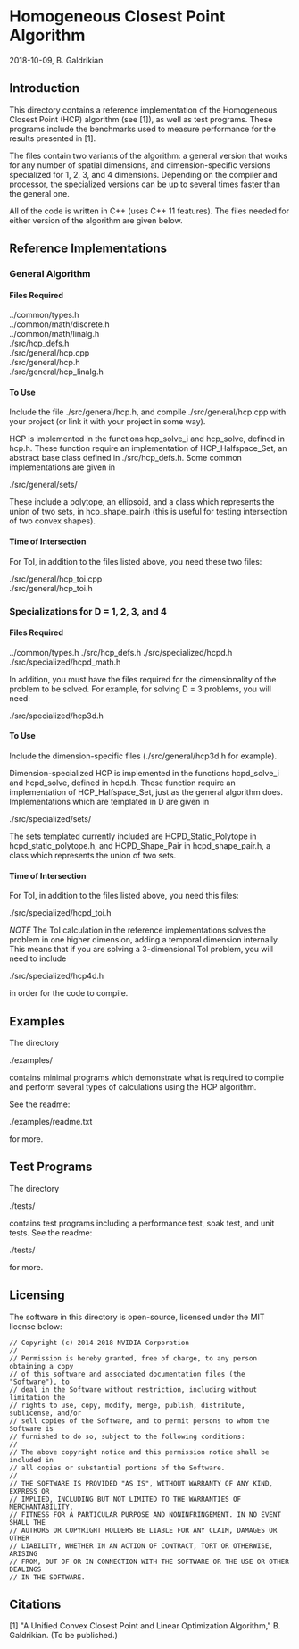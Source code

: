 # Homogeneous Closest Point Algorithm

2018-10-09, B. Galdrikian

## Introduction

This directory contains a reference implementation of the Homogeneous Closest
Point (HCP) algorithm (see [1]), as well as test programs.  These programs
include the benchmarks used to measure performance for the results presented
in [1].

The files contain two variants of the algorithm: a general version that works
for any number of spatial dimensions, and dimension-specific versions
specialized for 1, 2, 3, and 4 dimensions.  Depending on the compiler and
processor, the specialized versions can be up to several times faster than the
general one.

All of the code is written in C++ (uses C++ 11 features). The files needed
for either version of the algorithm are given below.


## Reference Implementations

### General Algorithm

#### Files Required

../common/types.h  
../common/math/discrete.h  
../common/math/linalg.h  
./src/hcp_defs.h  
./src/general/hcp.cpp  
./src/general/hcp.h  
./src/general/hcp_linalg.h

#### To Use

Include the file ./src/general/hcp.h, and compile ./src/general/hcp.cpp with
your project (or link it with your project in some way).

HCP is implemented in the functions hcp_solve_i and hcp_solve, defined in
hcp.h.  These function require an implementation of HCP_Halfspace_Set, an
abstract base class defined in ./src/hcp_defs.h.  Some common implementations
are given in

./src/general/sets/

These include a polytope, an ellipsoid, and a class which represents the union
of two sets, in hcp_shape_pair.h (this is useful for testing intersection of
two convex shapes).

#### Time of Intersection

For ToI, in addition to the files listed above, you need these two files:

./src/general/hcp_toi.cpp  
./src/general/hcp_toi.h

### Specializations for D = 1, 2, 3, and 4

#### Files Required

../common/types.h
./src/hcp_defs.h
./src/specialized/hcpd.h
./src/specialized/hcpd_math.h

In addition, you must have the files required for the dimensionality of the
problem to be solved.  For example, for solving D = 3 problems, you will
need:

./src/specialized/hcp3d.h

#### To Use

Include the dimension-specific files (./src/general/hcp3d.h for example).

Dimension-specialized HCP is implemented in the functions hcpd_solve_i<D> and
hcpd_solve<D>, defined in hcpd.h.  These function require an implementation of
HCP_Halfspace_Set, just as the general algorithm does.  Implementations which
are templated in D are given in

./src/specialized/sets/

The sets templated currently included are HCPD_Static_Polytope<D> in
hcpd_static_polytope.h, and HCPD_Shape_Pair<D> in hcpd_shape_pair.h, a class
which represents the union of two sets.

#### Time of Intersection

For ToI, in addition to the files listed above, you need this files:

./src/specialized/hcpd_toi.h

*NOTE* The ToI calculation in the reference implementations solves the
problem in one higher dimension, adding a temporal dimension internally.
This means that if you are solving a 3-dimensional ToI problem, you will
need to include

./src/specialized/hcp4d.h

in order for the code to compile.

## Examples

The directory

./examples/

contains minimal programs which demonstrate what is required to compile
and perform several types of calculations using the HCP algorithm.

See the readme:

./examples/readme.txt

for more.

## Test Programs

The directory

./tests/

contains test programs including a performance test, soak test, and unit
tests.  See the readme:

./tests/

for more.

## Licensing

The software in this directory is open-source, licensed under the MIT license
below:

```
// Copyright (c) 2014-2018 NVIDIA Corporation
// 
// Permission is hereby granted, free of charge, to any person obtaining a copy
// of this software and associated documentation files (the "Software"), to
// deal in the Software without restriction, including without limitation the
// rights to use, copy, modify, merge, publish, distribute, sublicense, and/or
// sell copies of the Software, and to permit persons to whom the Software is
// furnished to do so, subject to the following conditions:
// 
// The above copyright notice and this permission notice shall be included in
// all copies or substantial portions of the Software.
// 
// THE SOFTWARE IS PROVIDED "AS IS", WITHOUT WARRANTY OF ANY KIND, EXPRESS OR
// IMPLIED, INCLUDING BUT NOT LIMITED TO THE WARRANTIES OF MERCHANTABILITY,
// FITNESS FOR A PARTICULAR PURPOSE AND NONINFRINGEMENT. IN NO EVENT SHALL THE
// AUTHORS OR COPYRIGHT HOLDERS BE LIABLE FOR ANY CLAIM, DAMAGES OR OTHER
// LIABILITY, WHETHER IN AN ACTION OF CONTRACT, TORT OR OTHERWISE, ARISING
// FROM, OUT OF OR IN CONNECTION WITH THE SOFTWARE OR THE USE OR OTHER DEALINGS
// IN THE SOFTWARE.
```

## Citations

[1] "A Unified Convex Closest Point and Linear Optimization Algorithm,"
B. Galdrikian.  (To be published.)

